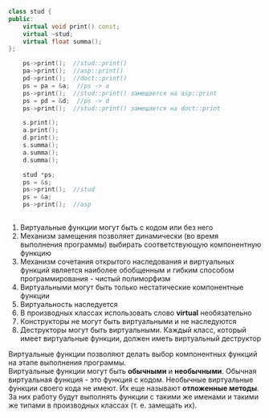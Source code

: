 ```cpp
class stud {
public:
	virtual void print() const;
	virtual ~stud;
	virtual float summa();
};

	ps->print();  //stud::print()
	pa->print();  //asp::print()
	pd->print();  //doct::print()
	ps = pa = &a;  //ps -> a
	ps->print();  //stud::print() замещается на asp::print
	ps = pd = &d;  //ps -> d
	ps->print();  //stud::print() замещается на doct::print

	s.print();
	a.print();
	d.print();
	s.summa();
	a.summa();
	d.summa();

	stud *ps;
	ps = &s;
	ps->print();  //stud
	ps = &a;
	ps->print();  //asp
	
```
1. Виртуальные функции могут быть с кодом или без него
2. Механизм замещения позволяет динамически (во время выполнения программы) выбирать соответствующую компонентную функцию
3. Механизм сочетания открытого наследования и виртуальных функций является наиболее обобщенным и гибким способом программирования - чистый полиморфизм
4. Виртуальными могут быть только нестатические компонентные функции
5. Виртуальность наследуется
6. В производных классах использовать слово **virtual** необязательно
7. Конструкторы не могут быть виртуальными и не наследуются
8. Деструкторы могут быть виртуальными. Каждый класс, который имеет виртуальные функции, должен иметь виртуальный деструктор
  
Виртуальные функции позволяют делать выбор компонентных функций на этапе выполнения программы.  
Виртуальные функции могут быть **обычными** и **необычными**. Обычная виртуальная функция - это функция с кодом. Необычные виртуальные функции своего кода не имеют. Их еще называют **отложенные методы**. За них работу будут выполнять функции с такими же именами и такими же типами в производных классах (т. е. замещать их).